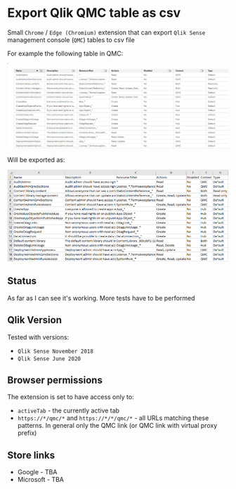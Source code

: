 # Export Qlik QMC table as csv

Small `Chrome` / `Edge (Chromium)` extension that can export `Qlik Sense` management console (`QMC`) tables to csv file

For example the following table in QMC:

![QMC](./screens/qmc.png)

Will be exported as:

![export](./screens/export.png)

## Status

As far as I can see it's working. More tests have to be performed


## Qlik Version
Tested with versions:

* `Qlik Sense November 2018`
* `Qlik Sense June 2020`

## Browser permissions

The extension is set to have access only to:
* `activeTab` - the currently active tab
* `https://*/qmc/*` and `https://*/*/qmc/*` - all URLs matching these patterns. In general only the QMC link (or QMC link with virtual proxy prefix)

## Store links

* Google - TBA
* Microsoft - TBA